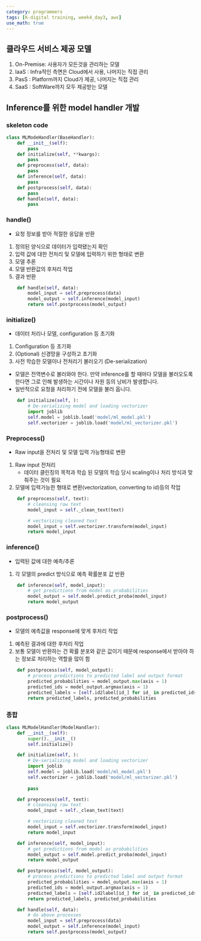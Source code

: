 ```yaml
---
category: programmers
tags: [K-digital training, week4_day3, aws]
use_math: true
---
```

 
## 클라우드 서비스 제공 모델

1. On-Premise: 사용자가 모든것을 관리하는 모델
2. IaaS : Infra적인 측면은 Cloud에서 사용, 나머지는 직접 관리
3. PasS : Platform까지 Cloud가 제공, 나머지는 직접 관리
4. SaaS : SoftWare까지 모두 제공받는 모델

## Inference를 위한 model handler 개발
### skeleton code
```python
class MLModeHandler(BaseHandler):
    def __init__(self):
        pass
    def initialize(self, **kwargs):
        pass
    def preprocess(self, data):
        pass
    def inference(self, data):
        pass
    def postprocess(self, data):
        pass
    def handle(self, data):
        pass
```

### handle()
- 요청 정보를 받아 적절한 응답을 반환
1. 정의된 양식으로 데이터가 입력됐는지 확인
2. 입력 값에 대한 전처리 및 모델에 입력하기 위한 형태로 변환
3. 모델 추론
4. 모델 반환값의 후처리 작업
5. 결과 반환

```python
    def handle(self, data):
        model_input = self.preprocess(data)
        model_output = self.inference(model_input)
        return self.postprocess(model_output)
```

### initialize()
- 데이터 처리나 모델, configuration 등 초기화
1. Configuration 등 초기화
2. (Optional) 신경망을 구성하고 초기화
3. 사전 학습한 모델이나 전처리기 불러오기 (De-serialization)
- 모델은 전역변수로 불러와야 한다. 만약 inference를 할 때마다 모델을 불러오도록 한다면 그로 인해 발생하는 시간이나 자원 등의 낭비가 발생합니다.
- 일반적으로 요청을 처리하기 전에 모델을 불러 옵니다.

```python
    def initialize(self, ):
        # De-serializing model and loading vectorizer
        import joblib
        self.model = joblib.load('model/ml_model.pkl')
        self.vectorizer = joblib.load('model/ml_vectorizer.pkl')
```

### Preprocess()
- Raw input을 전처리 및 모델 입력 가능형태로 변환
1. Raw input 전처리
    - 데이터 클린징의 목적과 학습 된 모델의 학습 당시 scaling이나 처리 방식과 맞춰주는 것이 필요
2. 모델에 입력가능한 형태로 변환(vectorization, converting to id)등의 작업

```python
    def preprocess(self, text):
        # cleansing raw text
        model_input = self._clean_text(text)

        # vectorizing cleaned text
        model_input = self.vectorizer.transform(model_input)
        return model_input
```

### inference()
- 입력된 값에 대한 예측/추론
1. 각 모델의 predict 방식으로 예측 확률분포 값 반환

```python
    def inference(self, model_input):
        # get predictions from model as probabilities
        model_output = self.model.predict_proba(model_input)
        return model_output
```

### postprocess()
- 모델의 예측값을 response에 맞게 후처리 작업
1. 예측된 결과에 대한 후처리 작업
2. 보통 모델이 반환하는 건 확률 분포와 같은 값이기 때문에 response에서 받아야 하는 정보로 처리하는 역할을 많이 함

```python
    def postprocess(self, model_output):
        # process predictions to predicted label and output format
        predicted_probabilities = model_output.max(axis = 1)
        predicted_ids = model_output.argmax(axis = 1)
        predicted_labels = [self.id2label[id_] for id_ in predicted_ids]
        return predicted_labels, predicted_probabilities
```

### 종합

```python
class MLModelHandler(ModelHandler):
    def __init__(self):
        super().__init__()
        self.initialize()

    def initialize(self, ):
        # De-serializing model and loading vectorizer
        import joblib
        self.model = joblib.load('model/ml_model.pkl')
        self.vectorizer = joblib.load('model/ml_vectorizer.pkl')
        
        pass

    def preprocess(self, text):
        # cleansing raw text
        model_input = self._clean_text(text)

        # vectorizing cleaned text
        model_input = self.vectorizer.transform(model_input)
        return model_input

    def inference(self, model_input):
        # get predictions from model as probabilities
        model_output = self.model.predict_proba(model_input)
        return model_output

    def postprocess(self, model_output):
        # process predictions to predicted label and output format
        predicted_probabilities = model_output.max(axis = 1)
        predicted_ids = model_output.argmax(axis = 1)
        predicted_labels = [self.id2label[id_] for id_ in predicted_ids]
        return predicted_labels, predicted_probabilities

    def handle(self, data):
        # do above processes
        model_input = self.preprocess(data)
        model_output = self.inference(model_input)
        return self.postprocess(model_output)
```